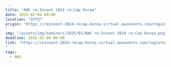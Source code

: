 ```yaml
---
title: "AWS re:Invent 2024 re:Cap Korea"
date: 2025-02-04 09:00
location: "온라인"
origin: "https://reinvent-2024-recap-korea.virtual.awsevents.com/register?trk=f4006d38-b3d2-47b9-b125-9ccdafb1d38d
"
img: "/assets/img/seminars/2025/01/AWS re:Invent 2024 re:Cap Korea.png"
deadline: 2025-02-04 00:00
link: "https://reinvent-2024-recap-korea.virtual.awsevents.com/register?trk=f4006d38-b3d2-47b9-b125-9ccdafb1d38d
"
tags:
  - AWS
---
```

